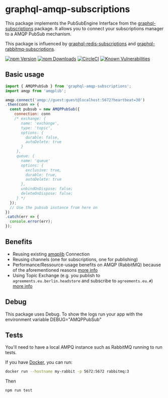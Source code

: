 # graphql-amqp-subscriptions

This package implements the PubSubEngine Interface from the [graphql-subscriptions](https://github.com/apollographql/graphql-subscriptions) package.
It allows you to connect your subscriptions manager to a AMQP PubSub mechanism.

This package is influenced by [graphql-redis-subscriptions](https://github.com/davidyaha/graphql-redis-subscriptions) and [graphql-rabbitmq-subscriptions](https://github.com/cdmbase/graphql-rabbitmq-subscriptions).

[![npm Version](https://img.shields.io/npm/v/graphql-amqp-subscriptions.svg)](https://www.npmjs.com/package/graphql-amqp-subscriptions)
[![npm Downloads](https://img.shields.io/npm/dm/graphql-amqp-subscriptions.svg)](https://www.npmjs.com/package/graphql-amqp-subscriptions)
[![CircleCI](https://circleci.com/gh/Surnet/graphql-amqp-subscriptions.svg?style=svg)](https://circleci.com/gh/Surnet/graphql-amqp-subscriptions)
[![Known Vulnerabilities](https://snyk.io/test/github/Surnet/graphql-amqp-subscriptions/badge.svg)](https://snyk.io/test/github/Surnet/graphql-amqp-subscriptions)

## Basic usage

```javascript
import { AMQPPubSub } from 'graphql-amqp-subscriptions';
import amqp from 'amqplib';

amqp.connect('amqp://guest:guest@localhost:5672?heartbeat=30')
.then(conn => {
  const pubsub = new AMQPPubSub({
    connection: conn
    /* exchange: {
       name: 'exchange',
       type: 'topic',
       options: {
         durable: false,
         autoDelete: true
       }
     },
     queue: {
       name: 'queue'
       options: {
         exclusive: true,
         durable: true,
         autoDelete: true
       },
       unbindOnDispose: false;
       deleteOnDispose: false;
     } */
  });
  // Use the pubsub instance from here on
})
.catch(err => {
  console.error(err);
});
```

## Benefits

- Reusing existing [amqplib](https://github.com/squaremo/amqp.node) Connection
- Reusing channels (one for subscriptions, one for publishing)
- Performance/Ressource-usage benefits on AMQP (RabbitMQ) because of the aforementioned reasons [more info](https://www.cloudamqp.com/blog/2018-01-19-part4-rabbitmq-13-common-errors.html)
- Using Topic Exchange (e.g. you publish to `agreements.eu.berlin.headstore` and subscribe to `agreements.eu.#`) [more info](https://www.cloudamqp.com/blog/2015-09-03-part4-rabbitmq-for-beginners-exchanges-routing-keys-bindings.html)

## Debug

This package uses Debug.
To show the logs run your app with the environment variable DEBUG="AMQPPubSub"

## Tests

You'll need to have a local AMPQ instance such as RabbitMQ running to run tests.

If you have [Docker](https://www.docker.com/), you can run:

```bash
docker run --hostname my-rabbit -p 5672:5672 rabbitmq:3
```

Then

```bash
npm run test
```
